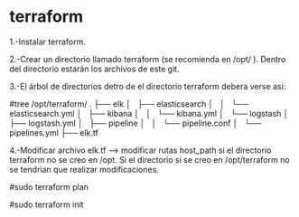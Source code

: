 # terraform

1.-Instalar terraform.

2.-Crear un directorio llamado terraform (se recomienda en /opt/ ). Dentro del directorio estarán los archivos de este git.

3.-El árbol de directorios detro de el directorio terraform debera verse asi:

#tree /opt/terraform/
.
├── elk
│   ├── elasticsearch
│   │   └── elasticsearch.yml
│   ├── kibana
│   │   └── kibana.yml
│   └── logstash
│       ├── logstash.yml
│       ├── pipeline
│       │   └── pipeline.conf
│       └── pipelines.yml
├── elk.tf


4.-Modificar archivo elk.tf --> modificar rutas host_path si el directorio terraform no se creo en /opt. Si el directorio si se creo en /opt/terraform no se tendrian que realizar modificaciones. 

#sudo terraform plan

#sudo terraform init
